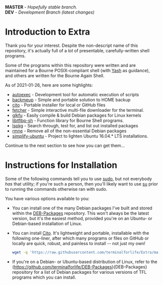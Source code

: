 **MASTER** - _Hopefully stable branch._\
**DEV** - _Development Branch (latest changes)_

# Introduction to Extra

Thank you for your interest. Despite the non-descript name of this repository, it's actually full of a _lot_ of presentable, carefully-written shell programs.

Some of the programs within this repository were written and are maintained for a Bourne POSIX-compliant shell (with [Yash](https://yash.osdn.jp/) as guidance), and others are written for the Bourne Again Shell.

As of 2021-01-26, here are some highlights:

  * [autoexec](source/autoexec) - Development tool for automatic execution of scripts
  * [backmeup](source/backmeup) - Simple and portable solution to HOME backup
  * [cito](source/cito) - Portable installer for local or GitHub files
  * [fetcher](source/fetcher) - Simple interactive multi-file downloader for the terminal.
  * [glkfu](source/glkfu) - Easily compile & build Debian packages for Linux kernels
  * [libtflbp-sh](source/libtflbp-sh) - Function library for Bourne Shell programs.
  * [lspkg](source/lspkg) - Search through, test for, and list out installed packages
  * [rmne](source/rmne) - Remove all of the non-essential Debian packages
  * [simplify-ubuntu](source/simplify-ubuntu) - Project to lighten Ubuntu 16.04.* LTS installations.

Continue to the next section to see how you can get them...

# Instructions for Installation

Some of the following commands tell you to use [sudo](https://en.wikipedia.org/wiki/Sudo), but not everybody _has_ that utility; if you're such a person, then you'll likely want to use [su](https://en.wikipedia.org/wiki/Su_\(Unix\)) prior to running the commands otherwise ran with sudo.

You have various options available to you:

  * You can install one of the many Debian packages I've built and stored within the [DEB-Packages](https://github.com/terminalforlife/DEB-Packages) repository. This won't always be the latest version, but it's the easiest method, provided you're on an Ubuntu- or Debian-based installation of Linux.

  * You can install [Cito](https://github.com/terminalforlife/Extra/blob/master/source/cito/cito). It's lightweight and portable, installable with the following one-liner, after which many programs or files on GitHub or locally are quick, robust, and painless to install -- not just my own!

    ```bash
    wget -q 'https://raw.githubusercontent.com/terminalforlife/Extra/master/source/cito/cito'; sudo sh cito cito
    ```

  * If you're on a Debian- or Ubuntu-based distribution of Linux, refer to the (https://github.com/terminalforlife/DEB-Packages){DEB-Packages} repository for a list of Debian packages for various versions of TFL programs which you can install.
